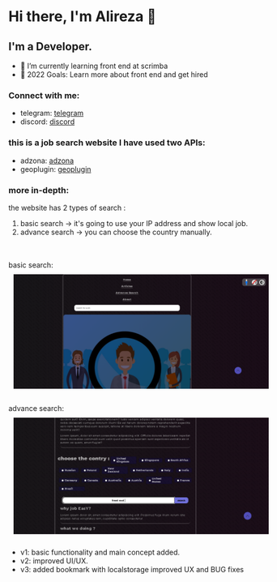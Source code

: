 # Hi there, I'm Alireza 👋 
## I'm a Developer.

- 🌱 I’m currently learning front end at scrimba 
- 🥅 2022 Goals: Learn more about front end and get hired

### Connect with me:
- telegram: [telegram]
- discord: [discord]

### this is a job search website I have used  two APIs:
- adzona: [adzona]
- geoplugin: [geoplugin]

### more in-depth:
the website has 2 types of search :
 1. basic search   -> it's going to use your IP address and  show local job.
 2. advance search -> you can choose the country manually.

<br>
<br>
basic search:
<br>
<img  alt="website picture" src="img/basicSearch.PNG" style="padding:10px;" />
<br>
<br>
advance search:
<br>
<img  alt="website picture" src="img/advanceSearch.PNG" style="padding:10px;" />

- v1: basic functionality and main concept added.
- v2: improved UI/UX. 
- v3: added bookmark with localstorage improved UX and BUG fixes
















[telegram]: https://t.me/Work_Hard_Then_Work_Harder
[discord]: https://discord.com/users/#9084
[adzona]: https://developer.adzuna.com/
[geoplugin]:  https://www.geoplugin.com/
